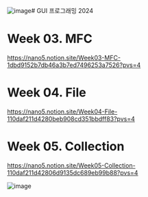 ![image](https://github.com/user-attachments/assets/9c6d8d9d-6db0-431a-8cc5-ecda7ab6fa57)# GUI 프로그래밍 2024

# Week 03. MFC

https://nano5.notion.site/Week03-MFC-1dbd9152b7db46a3b7ed7496253a7526?pvs=4

# Week 04. File

https://nano5.notion.site/Week04-File-110daf211d4280beb908cd351bbdff83?pvs=4

# Week 05. Collection

https://nano5.notion.site/Week05-Collection-110daf211d42806d9135dc689eb99b88?pvs=4

![image](https://github.com/user-attachments/assets/a7763ad6-8a0a-47c1-a4e8-9ef7a6be74ae)
